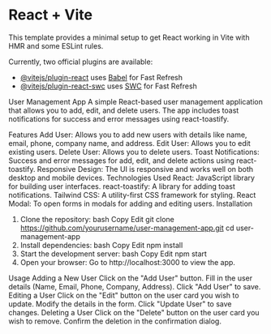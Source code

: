 # React + Vite

This template provides a minimal setup to get React working in Vite with HMR and some ESLint rules.

Currently, two official plugins are available:

- [@vitejs/plugin-react](https://github.com/vitejs/vite-plugin-react/blob/main/packages/plugin-react/README.md) uses [Babel](https://babeljs.io/) for Fast Refresh
- [@vitejs/plugin-react-swc](https://github.com/vitejs/vite-plugin-react-swc) uses [SWC](https://swc.rs/) for Fast Refresh



User Management App
A simple React-based user management application that allows you to add, edit, and delete users. The app includes toast notifications for success and error messages using react-toastify.

Features
Add User: Allows you to add new users with details like name, email, phone, company name, and address.
Edit User: Allows you to edit existing users.
Delete User: Allows you to delete users.
Toast Notifications: Success and error messages for add, edit, and delete actions using react-toastify.
Responsive Design: The UI is responsive and works well on both desktop and mobile devices.
Technologies Used
React: JavaScript library for building user interfaces.
react-toastify: A library for adding toast notifications.
Tailwind CSS: A utility-first CSS framework for styling.
React Modal: To open forms in modals for adding and editing users.
Installation
1. Clone the repository:
bash
Copy
Edit
git clone https://github.com/yourusername/user-management-app.git
cd user-management-app
2. Install dependencies:
bash
Copy
Edit
npm install
3. Start the development server:
bash
Copy
Edit
npm start
4. Open your browser:
Go to http://localhost:3000 to view the app.

Usage
Adding a New User
Click on the "Add User" button.
Fill in the user details (Name, Email, Phone, Company, Address).
Click "Add User" to save.
Editing a User
Click on the "Edit" button on the user card you wish to update.
Modify the details in the form.
Click "Update User" to save changes.
Deleting a User
Click on the "Delete" button on the user card you wish to remove.
Confirm the deletion in the confirmation dialog.

